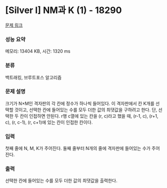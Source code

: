 # [Silver I] NM과 K (1) - 18290 

[문제 링크](https://www.acmicpc.net/problem/18290) 

### 성능 요약

메모리: 13404 KB, 시간: 1320 ms

### 분류

백트래킹, 브루트포스 알고리즘

### 문제 설명

<p>크기가 N×M인 격자판의 각 칸에 정수가 하나씩 들어있다. 이 격자판에서 칸 K개를 선택할 것이고, 선택한 칸에 들어있는 수를 모두 더한 값의 최댓값을 구하려고 한다. 단, 선택한 두 칸이 인접하면 안된다. r행 c열에 있는 칸을 (r, c)라고 했을 때, (r-1, c), (r+1, c), (r, c-1), (r, c+1)에 있는 칸이 인접한 칸이다.</p>

### 입력 

 <p>첫째 줄에 N, M, K가 주어진다. 둘째 줄부터 N개의 줄에 격자판에 들어있는 수가 주어진다.</p>

### 출력 

 <p>선택한 칸에 들어있는 수를 모두 더한 값의 최댓값을 출력한다.</p>

